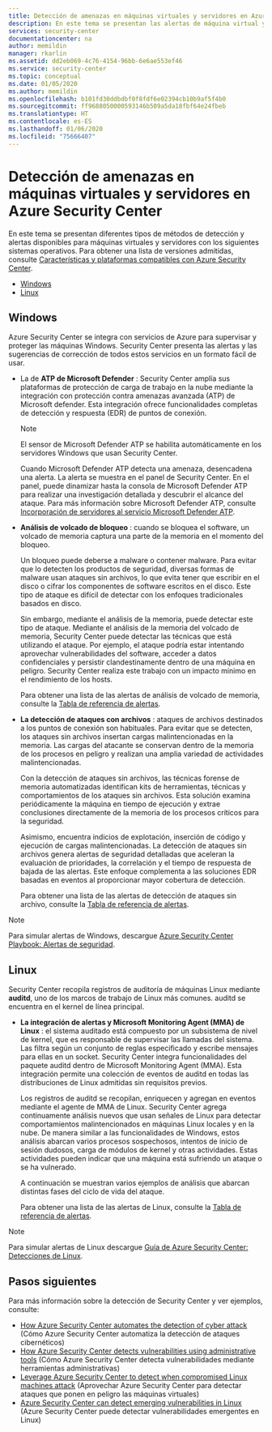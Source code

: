 ```yaml
---
title: Detección de amenazas en máquinas virtuales y servidores en Azure Security Center | Microsoft Docs
description: En este tema se presentan las alertas de máquina virtual y servidor disponibles en Azure Security Center.
services: security-center
documentationcenter: na
author: memildin
manager: rkarlin
ms.assetid: dd2eb069-4c76-4154-96bb-6e6ae553ef46
ms.service: security-center
ms.topic: conceptual
ms.date: 01/05/2020
ms.author: memildin
ms.openlocfilehash: b101fd30ddbdbf0f8fdf6e02394cb10b9af5f4b0
ms.sourcegitcommit: ff9688050000593146b509a5da18fbf64e24fbeb
ms.translationtype: HT
ms.contentlocale: es-ES
ms.lasthandoff: 01/06/2020
ms.locfileid: "75666407"
---
```

# <a name="threat-detection-for-vms-and-servers-in-azure-security-center"></a>Detección de amenazas en máquinas virtuales y servidores en Azure Security Center

En este tema se presentan diferentes tipos de métodos de detección y alertas disponibles para máquinas virtuales y servidores con los siguientes sistemas operativos. Para obtener una lista de versiones admitidas, consulte [Características y plataformas compatibles con Azure Security Center](https://docs.microsoft.com/azure/security-center/security-center-os-coverage).

* [Windows](#windows-machines)
* [Linux](#linux-machines)

## Windows <a name="windows-machines"></a>

Azure Security Center se integra con servicios de Azure para supervisar y proteger las máquinas Windows. Security Center presenta las alertas y las sugerencias de corrección de todos estos servicios en un formato fácil de usar.

* La de **ATP de Microsoft Defender** <a name="windows-atp"></a>: Security Center amplía sus plataformas de protección de carga de trabajo en la nube mediante la integración con protección contra amenazas avanzada (ATP) de Microsoft defender. Esta integración ofrece funcionalidades completas de detección y respuesta (EDR) de puntos de conexión.

    > [!NOTE]
    > El sensor de Microsoft Defender ATP se habilita automáticamente en los servidores Windows que usan Security Center.

    Cuando Microsoft Defender ATP detecta una amenaza, desencadena una alerta. La alerta se muestra en el panel de Security Center. En el panel, puede dinamizar hasta la consola de Microsoft Defender ATP para realizar una investigación detallada y descubrir el alcance del ataque. Para más información sobre Microsoft Defender ATP, consulte [Incorporación de servidores al servicio Microsoft Defender ATP](https://docs.microsoft.com/windows/security/threat-protection/microsoft-defender-atp/configure-server-endpoints).

* **Análisis de volcado de bloqueo** <a name="windows-dump"></a>: cuando se bloquea el software, un volcado de memoria captura una parte de la memoria en el momento del bloqueo.

    Un bloqueo puede deberse a malware o contener malware. Para evitar que lo detecten los productos de seguridad, diversas formas de malware usan ataques sin archivos, lo que evita tener que escribir en el disco o cifrar los componentes de software escritos en el disco. Este tipo de ataque es difícil de detectar con los enfoques tradicionales basados en disco.

    Sin embargo, mediante el análisis de la memoria, puede detectar este tipo de ataque. Mediante el análisis de la memoria del volcado de memoria, Security Center puede detectar las técnicas que está utilizando el ataque. Por ejemplo, el ataque podría estar intentando aprovechar vulnerabilidades del software, acceder a datos confidenciales y persistir clandestinamente dentro de una máquina en peligro. Security Center realiza este trabajo con un impacto mínimo en el rendimiento de los hosts.

    Para obtener una lista de las alertas de análisis de volcado de memoria, consulte la [Tabla de referencia de alertas](alerts-reference.md#alerts-crashdump).

* **La detección de ataques con archivos** <a name="windows-fileless"></a>: ataques de archivos destinados a los puntos de conexión son habituales. Para evitar que se detecten, los ataques sin archivos insertan cargas malintencionadas en la memoria. Las cargas del atacante se conservan dentro de la memoria de los procesos en peligro y realizan una amplia variedad de actividades malintencionadas.

    Con la detección de ataques sin archivos, las técnicas forense de memoria automatizadas identifican kits de herramientas, técnicas y comportamientos de los ataques sin archivos. Esta solución examina periódicamente la máquina en tiempo de ejecución y extrae conclusiones directamente de la memoria de los procesos críticos para la seguridad.

    Asimismo, encuentra indicios de explotación, inserción de código y ejecución de cargas malintencionadas. La detección de ataques sin archivos genera alertas de seguridad detalladas que aceleran la evaluación de prioridades, la correlación y el tiempo de respuesta de bajada de las alertas. Este enfoque complementa a las soluciones EDR basadas en eventos al proporcionar mayor cobertura de detección.

    Para obtener una lista de las alertas de detección de ataques sin archivo, consulte la [Tabla de referencia de alertas](alerts-reference.md#alerts-filelessattackdetect).

> [!NOTE]
> Para simular alertas de Windows, descargue [Azure Security Center Playbook: Alertas de seguridad](https://gallery.technet.microsoft.com/Azure-Security-Center-f621a046).

## Linux <a name="linux-machines"></a>

Security Center recopila registros de auditoría de máquinas Linux mediante **auditd**, uno de los marcos de trabajo de Linux más comunes. auditd se encuentra en el kernel de línea principal. 

* **La integración de alertas y Microsoft Monitoring Agent (MMA) de Linux** <a name="linux-auditd"></a>: el sistema auditado está compuesto por un subsistema de nivel de kernel, que es responsable de supervisar las llamadas del sistema. Las filtra según un conjunto de reglas especificado y escribe mensajes para ellas en un socket. Security Center integra funcionalidades del paquete auditd dentro de Microsoft Monitoring Agent (MMA). Esta integración permite una colección de eventos de auditd en todas las distribuciones de Linux admitidas sin requisitos previos.  

    Los registros de auditd se recopilan, enriquecen y agregan en eventos mediante el agente de MMA de Linux. Security Center agrega continuamente análisis nuevos que usan señales de Linux para detectar comportamientos malintencionados en máquinas Linux locales y en la nube. De manera similar a las funcionalidades de Windows, estos análisis abarcan varios procesos sospechosos, intentos de inicio de sesión dudosos, carga de módulos de kernel y otras actividades. Estas actividades pueden indicar que una máquina está sufriendo un ataque o se ha vulnerado.  

    A continuación se muestran varios ejemplos de análisis que abarcan distintas fases del ciclo de vida del ataque.

    Para obtener una lista de las alertas de Linux, consulte la [Tabla de referencia de alertas](alerts-reference.md#alerts-linux).

> [!NOTE]
> Para simular alertas de Linux descargue [Guía de Azure Security Center: Detecciones de Linux](https://gallery.technet.microsoft.com/Azure-Security-Center-0ac8a5ef).

 
 ## <a name="next-steps"></a>Pasos siguientes

Para más información sobre la detección de Security Center y ver ejemplos, consulte:

* [How Azure Security Center automates the detection of cyber attack](https://azure.microsoft.com/blog/leverage-azure-security-center-to-detect-when-compromised-linux-machines-attack/) (Cómo Azure Security Center automatiza la detección de ataques cibernéticos)
* [How Azure Security Center detects vulnerabilities using administrative tools](https://azure.microsoft.com/blog/azure-security-center-can-detect-emerging-vulnerabilities-in-linux/) (Cómo Azure Security Center detecta vulnerabilidades mediante herramientas administrativas)
* [Leverage Azure Security Center to detect when compromised Linux machines attack](https://azure.microsoft.com/blog/leverage-azure-security-center-to-detect-when-compromised-linux-machines-attack/) (Aprovechar Azure Security Center para detectar ataques que ponen en peligro las máquinas virtuales)
* [Azure Security Center can detect emerging vulnerabilities in Linux](https://azure.microsoft.com/blog/azure-security-center-can-detect-emerging-vulnerabilities-in-linux/) (Azure Security Center puede detectar vulnerabilidades emergentes en Linux)